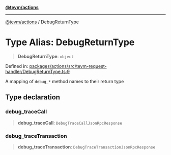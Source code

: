 [**@tevm/actions**](../README.md)

***

[@tevm/actions](../globals.md) / DebugReturnType

# Type Alias: DebugReturnType

> **DebugReturnType**: `object`

Defined in: [packages/actions/src/tevm-request-handler/DebugReturnType.ts:9](https://github.com/evmts/tevm-monorepo/blob/main/packages/actions/src/tevm-request-handler/DebugReturnType.ts#L9)

A mapping of `debug_*` method names to their return type

## Type declaration

### debug\_traceCall

> **debug\_traceCall**: `DebugTraceCallJsonRpcResponse`

### debug\_traceTransaction

> **debug\_traceTransaction**: `DebugTraceTransactionJsonRpcResponse`
